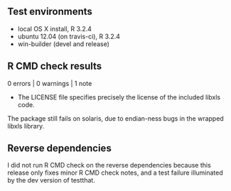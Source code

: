 ## Test environments
* local OS X install, R 3.2.4
* ubuntu 12.04 (on travis-ci), R 3.2.4
* win-builder (devel and release)

## R CMD check results

0 errors | 0 warnings | 1 note

* The LICENSE file specifies precisely the license of the included libxls
  code.

The package still fails on solaris, due to endian-ness bugs in the wrapped libxls library.

## Reverse dependencies

I did not run R CMD check on the reverse dependencies because this release only fixes minor R CMD check notes, and a test failure illuminated by the dev version of testthat.
